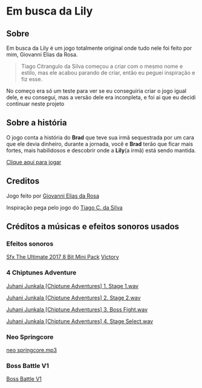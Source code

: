 # Em busca da Lily

## Sobre

Em busca da Lily é um jogo totalmente original onde tudo nele foi feito por mim, Giovanni Elias da Rosa.

> Tiago Citrangulo da Silva começou a criar com o mesmo nome e estilo, mas ele acabou parando de criar, então eu peguei inspiração e fiz esse.

No começo era só um teste para ver se eu conseguiria criar o jogo igual dele, e eu
consegui, mas a versão dele era inconpleta, e foi ai que eu decidi continuar neste projeto

## Sobre a história

O jogo conta a história do **Brad** que teve sua irmã sequestrada por um cara que ele devia dinheiro, durante a jornada, você e **Brad** terão que ficar mais fortes, mais habilidosos e descobrir onde a **Lily**(a irmã) está sendo mantida.

[Clique aqui para jogar](https://giovannieliasdarosa.github.io/Em-busca-da-Lily)

## Creditos

Jogo feito por [Giovanni Elias da Rosa](https://github.com/GiovanniEliasDaRosa)

Inspiração pega pelo jogo do [Tiago C. da Silva](https://github.com/TiagoCitranguloDaSilva)

## Créditos a músicas e efeitos sonoros usados

### Efeitos sonoros

[Sfx The Ultimate 2017 8 Bit Mini Pack](https://opengameart.org/content/sfx-the-ultimate-2017-8-bit-mini-pack)
[Victory](https://opengameart.org/content/victory)

### 4 Chiptunes Adventure

[Juhani Junkala \[Chiptune Adventures\] 1. Stage 1.wav](https://opengameart.org/content/4-chiptunes-adventure)

[Juhani Junkala \[Chiptune Adventures\] 2. Stage 2.wav](https://opengameart.org/content/4-chiptunes-adventure)

[Juhani Junkala \[Chiptune Adventures\] 3. Boss Fight.wav](https://opengameart.org/content/4-chiptunes-adventure)

[Juhani Junkala \[Chiptune Adventures\] 4. Stage Select.wav](https://opengameart.org/content/4-chiptunes-adventure)

### Neo Springcore

[neo springcore.mp3](https://opengameart.org/content/neo-springcore)

### Boss Battle V1

[Boss Battle V1](https://opengameart.org/content/boss-battle-1-8-bit-re-upload)
